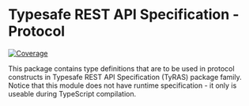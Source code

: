 # Typesafe REST API Specification - Protocol

[![Coverage](https://codecov.io/gh/ty-ras/data/branch/main/graph/badge.svg?flag=protocol)](https://codecov.io/gh/ty-ras/data)

This package contains type definitions that are to be used in protocol constructs in Typesafe REST API Specification (TyRAS) package family.
Notice that this module does not have runtime specification - it only is useable during TypeScript compilation.
